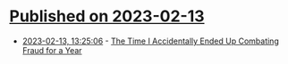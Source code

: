# [Published on 2023-02-13](index.md)

* [2023-02-13, 13:25:06](https://lobste.rs/s/i1kfoo/time_i_accidentally_ended_up_combating) - [The Time I Accidentally Ended Up Combating Fraud for a Year](https://www.brightball.com/articles/the-time-i-accidentally-ended-up-combating-fraud-for-a-year)
